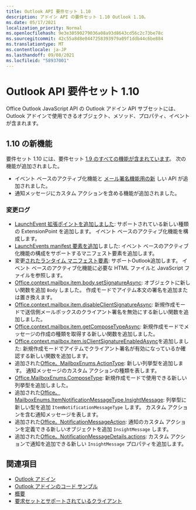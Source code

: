 ```yaml
---
title: Outlook API 要件セット 1.10
description: アドイン API の要件セット 1.10 Outlook 1.10。
ms.date: 05/17/2021
localization_priority: Normal
ms.openlocfilehash: 9e3e30590279036a08a93d8643cd56c2c73be78c
ms.sourcegitcommit: 42c55a8d8e0447258393979a09f1ddb44c6be884
ms.translationtype: MT
ms.contentlocale: ja-JP
ms.lasthandoff: 09/08/2021
ms.locfileid: "58937001"
---
```

# <a name="outlook-add-in-api-requirement-set-110"></a>Outlook API 要件セット 1.10

Office Outlook JavaScript API の Outlook アドイン API サブセットには、Outlook アドインで使用できるオブジェクト、メソッド、プロパティ、イベントが含まれます。

## <a name="whats-new-in-110"></a>1.10 の新機能

要件セット 1.10 には、要件セット [1.9 のすべての機能が含まれています](../requirement-set-1.9/outlook-requirement-set-1.9.md)。 次の機能が追加されました。

- イベント ベースのアクティブ化機能と [メール署名機能用の新](../../../outlook/autolaunch.md) しい API が追加されました。
- 通知メッセージにカスタム アクションを含める機能が追加されました。

### <a name="change-log"></a>変更ログ

- [LaunchEvent 拡張ポイントを追加しました](../../manifest/extensionpoint.md#launchevent): サポートされている新しい種類の ExtensionPoint を追加します。 イベント ベースのアクティブ化機能を構成します。
- [LaunchEvents manifest 要素を追加](../../manifest/launchevents.md)しました: イベント ベースのアクティブ化機能の構成をサポートするマニフェスト要素を追加します。
- 変更[されたランタイム マニフェスト要素](../../manifest/runtimes.md): サポートOutlook追加します。 イベント ベースのアクティブ化機能に必要な HTML ファイルと JavaScript ファイルを参照します。
- [Office.context.mailbox.item.body.setSignatureAsync](/javascript/api/outlook/office.body?view=outlook-js-1.10&preserve-view=true#setSignatureAsync_data__options__callback_): オブジェクトに新しい関数を追加 `Body` しました。 作成モードでアイテム本文の署名を追加または置き換えます。
- [Office.context.mailbox.item.disableClientSignatureAsync](office.context.mailbox.item.md#methods): 新規作成モードで送信側メールボックスのクライアント署名を無効にする新しい関数を追加しました。
- [Office.context.mailbox.item.getComposeTypeAsync](/javascript/api/outlook/office.messagecompose?view=outlook-js-1.10&preserve-view=true#getComposeTypeAsync_options__callback_): 新規作成モードでメッセージの作成の種類を取得する新しい関数を追加しました。
- [Office.context.mailbox.item.isClientSignatureEnabledAsync](office.context.mailbox.item.md#methods)を追加しました: 新規作成モードでアイテムでクライアント署名が有効になっているか確認する新しい関数を追加します。
- 追加された[Office。MailboxEnums.ActionType](/javascript/api/outlook/office.mailboxenums.actiontype): 新しい列挙型を追加します。 通知メッセージのカスタム アクションの種類を表します。
- [Office.MailboxEnums.ComposeType](/javascript/api/outlook/office.mailboxenums.composetype?view=outlook-js-1.10&preserve-view=true): 新規作成モードで使用できる新しい列挙型を追加しました。
- 追加された[Office。MailboxEnums.ItemNotificationMessageType.InsightMessage](/javascript/api/outlook/office.mailboxenums.itemnotificationmessagetype): 列挙型に新しい型を追加 `ItemNotificationMessageType` します。 カスタム アクションを含む通知メッセージを表します。
- 追加された[Office。NotificationMessageAction](/javascript/api/outlook/office.notificationmessageaction): 通知のカスタム アクションを定義できる新しいオブジェクトを追加 `InsightMessage` します。
- 追加された[Office。NotificationMessageDetails.actions](/javascript/api/outlook/office.notificationmessagedetails#actions): カスタム アクションで通知を追加できる新しい `InsightMessage` プロパティを追加します。

## <a name="see-also"></a>関連項目

- [Outlook アドイン](../../../outlook/outlook-add-ins-overview.md)
- [Outlook アドインのコード サンプル](https://developer.microsoft.com/outlook/gallery/?filterBy=Outlook,Samples,Add-ins)
- [概要](../../../quickstarts/outlook-quickstart.md)
- [要求セットとサポートされているクライアント](../../requirement-sets/outlook-api-requirement-sets.md)
